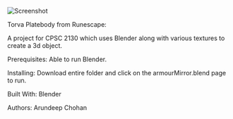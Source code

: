 ![Screenshot](https://github.com/achohan01/Summary/blob/master/TorvaPlatebody.png)

Torva Platebody from Runescape: 

A project for CPSC 2130 which uses Blender along with various textures to create a 3d object.

Prerequisites:
Able to run Blender.

Installing:
Download entire folder and click on the armourMirror.blend page to run.

Built With:
Blender

Authors:
Arundeep Chohan
